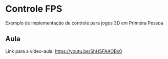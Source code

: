 # Controle FPS

Exemplo de implementação de controle para jogos 3D em Primeira Pessoa

## Aula

Link para a vídeo-aula: https://youtu.be/ShHSFAAOBx0
